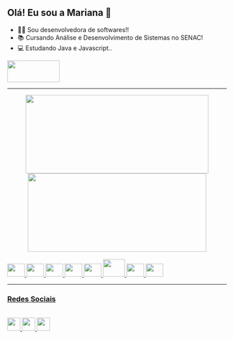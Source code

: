 ## Olá! Eu sou a Mariana 👋

- 👩‍💻 Sou desenvolvedora de softwares!!
- 📚 Cursando Análise e Desenvolvimento de Sistemas no SENAC!
- 💻 Estudando Java e Javascript..
<img height="50" width="120" src="https://www.codewars.com/users/maricsouza/badges/large"/>

  --- 

<div align="center">
  <a href="https://github.com/maricsouza">
  <img height="180" width="420" src="https://github-readme-stats.vercel.app/api?username=maricsouza&show_icons=true&theme=tokyonight&include_all_commits=true&count_private=true"/>
  <img height="180" width="410"  src="https://github-readme-stats.vercel.app/api/top-langs/?username=maricsouza&layout=compact&langs_count=7&theme=tokyonight"/>
</div>

<div style="display: inline_block"><br>
  <img height="30" width="40" src="https://cdn.jsdelivr.net/gh/devicons/devicon/icons/javascript/javascript-original.svg" />
  <img height="30" width="40" src="https://cdn.jsdelivr.net/gh/devicons/devicon/icons/dotnetcore/dotnetcore-original.svg" />
  <img height="30" width="40" src="https://cdn.jsdelivr.net/gh/devicons/devicon/icons/csharp/csharp-original.svg" />
  <img height="30" width="40" src="https://cdn.jsdelivr.net/gh/devicons/devicon/icons/css3/css3-original.svg" />
  <img height="30" width="40" src="https://cdn.jsdelivr.net/gh/devicons/devicon/icons/html5/html5-original.svg" />
  <img height="40" width="50" src="https://cdn.jsdelivr.net/gh/devicons/devicon/icons/java/java-plain.svg" />
  <img height="30" width="40" src="https://cdn.jsdelivr.net/gh/devicons/devicon/icons/mysql/mysql-plain.svg" />
  <img height="30" width="40" src="https://cdn.jsdelivr.net/gh/devicons/devicon/icons/nodejs/nodejs-plain.svg" />
</div>

--- 
 ### Redes Sociais
  
<div style="display: inline_block"><br>
  <a href="https://github.com/maricsouza"> <img height="30" src="https://img.shields.io/badge/GitHub-100000?style=for-the-badge&logo=github&logoColor=white" /> </a>
  <a href="https://www.instagram.com/marishee_u/"> <img height="30" src="https://img.shields.io/badge/Instagram-E4405F?style=for-the-badge&logo=instagram&logoColor=white" /> </a>
  <a href="https://www.linkedin.com/in/mariana-souza-240368224"> <img height="30" src="https://img.shields.io/badge/LinkedIn-0077B5?style=for-the-badge&logo=linkedin&logoColor=white" /> </a>

</div>
